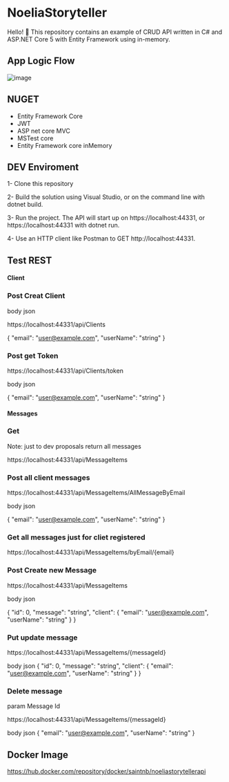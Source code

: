 # NoeliaStoryteller
Hello! 👋 This repository contains an example of CRUD API written in C# and ASP.NET Core 5 with Entity Framework 
using in-memory.

## App Logic Flow
![image](https://user-images.githubusercontent.com/27290461/134086243-786aed1c-0b8e-445e-943d-cac33e3ab453.png)


## NUGET
- Entity Framework Core
- JWT
- ASP net core MVC
- MSTest core
- Entity Framework core inMemory

## DEV Enviroment

1- Clone this repository

2- Build the solution using Visual Studio, or on the command line with dotnet build.

3- Run the project. The API will start up on https://localhost:44331, or https://localhost:44331 with dotnet run.

4- Use an HTTP client like Postman to GET http://localhost:44331.

## Test REST

#### Client
### Post Creat Client

body json

https://localhost:44331/api/Clients

{
  "email": "user@example.com",
  "userName": "string"
}

### Post get Token

https://localhost:44331/api/Clients/token

body json

{
  "email": "user@example.com",
  "userName": "string"
}

#### Messages

### Get 

Note: just to dev proposals return all messages

https://localhost:44331/api/MessageItems

### Post all client messages 

https://localhost:44331/api/MessageItems/AllMessageByEmail

body json

{
  "email": "user@example.com",
  "userName": "string"
}

### Get all messages just for cliet registered 

https://localhost:44331/api/MessageItems/byEmail/{email}

### Post Create new Message

https://localhost:44331/api/MessageItems

body json

{
  "id": 0,
  "message": "string",
  "client": {
    "email": "user@example.com",
    "userName": "string"
  }
}

### Put update message

https://localhost:44331/api/MessageItems/{messageId}

body json
{
  "id": 0,
  "message": "string",
  "client": {
    "email": "user@example.com",
    "userName": "string"
  }
}

### Delete message

param Message Id

https://localhost:44331/api/MessageItems/{messageId}

body json
{
  "email": "user@example.com",
  "userName": "string"
}


## Docker Image
https://hub.docker.com/repository/docker/saintnb/noeliastorytellerapi
